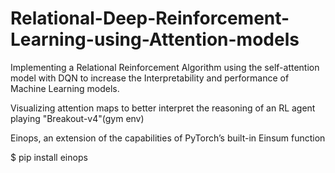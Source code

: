 # Relational-Deep-Reinforcement-Learning-using-Attention-models


Implementing a Relational Reinforcement Algorithm using the self-attention model with DQN to increase the Interpretability and performance of Machine Learning models. 

Visualizing attention maps to better interpret the reasoning of an RL agent playing "Breakout-v4"(gym env) 


 Einops, an extension of the capabilities of PyTorch’s built-in Einsum function
 
 $ pip install einops
